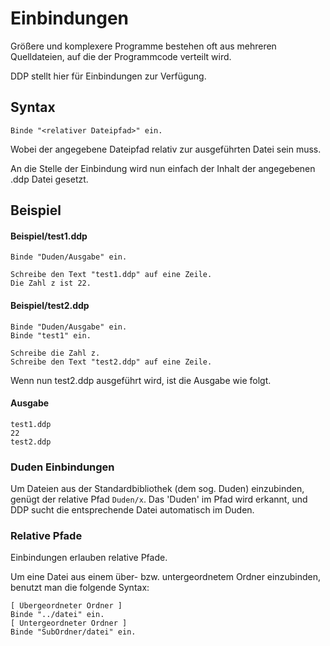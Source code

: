 # Einbindungen

Größere und komplexere Programme bestehen oft aus mehreren Quelldateien, auf die der Programmcode verteilt wird.

DDP stellt hier für Einbindungen zur Verfügung.

## Syntax
```ddp
Binde "<relativer Dateipfad>" ein.
```

Wobei der angegebene Dateipfad relativ zur ausgeführten Datei sein muss.

An die Stelle der Einbindung wird nun einfach der Inhalt der angegebenen .ddp Datei gesetzt.

## Beispiel

#### Beispiel/test1.ddp
```ddp
Binde "Duden/Ausgabe" ein.

Schreibe den Text "test1.ddp" auf eine Zeile.
Die Zahl z ist 22.
```

#### Beispiel/test2.ddp

```ddp
Binde "Duden/Ausgabe" ein.
Binde "test1" ein.

Schreibe die Zahl z.
Schreibe den Text "test2.ddp" auf eine Zeile.
```

Wenn nun test2.ddp ausgeführt wird, ist die Ausgabe wie folgt.

#### Ausgabe
```
test1.ddp
22
test2.ddp
```

### Duden Einbindungen

Um Dateien aus der Standardbibliothek (dem sog. Duden) einzubinden, genügt der relative Pfad `Duden/x`.
Das 'Duden' im Pfad wird erkannt, und DDP sucht die entsprechende Datei automatisch im Duden.

### Relative Pfade
Einbindungen erlauben relative Pfade.

Um eine Datei aus einem über- bzw. untergeordnetem Ordner einzubinden, benutzt man die folgende Syntax:

```ddp
[ Übergeordneter Ordner ]
Binde "../datei" ein.
[ Untergeordneter Ordner ]
Binde "SubOrdner/datei" ein.
```